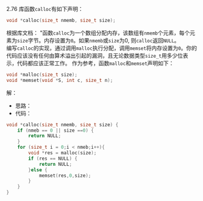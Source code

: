 2.76 库函数`calloc`有如下声明：
```c
void *calloc(size_t nmemb, size_t size);
```
根据库文档： "函数`calloc`为一个数组分配内存，该数组有`nmemb`个元素，每个元素为`size`字节。内存设置为`0`。如果`nmemb`或`size`为0, 则`calloc`返回`NULL`。  
编写`calloc`的实现，通过调用`malloc`执行分配，调用`memset`将内存设置为`0`。你的代码应该没有任何由算术溢出引起的漏洞，且无论数据类型`size_t`用多少位表示，代码都应该正常工作。
作为参考，函数`malloc`和`memset`声明如下：
```c
void *malloc(size_t size);
void *memset(void *S, int c, size_t n);
```

解：
- 思路：
- 代码：
```c
void *calloc(size_t nmemb, size_t size) {
    if (nmeb == 0 || size ==0) {
        return NULL;
    }
    for (size_t i = 0;i < nmeb;i++){
        void *res = malloc(size);
        if (res == NULL) {
            return NULL;
        }else {
            memset(res,0,size);
        }
    }
}
```